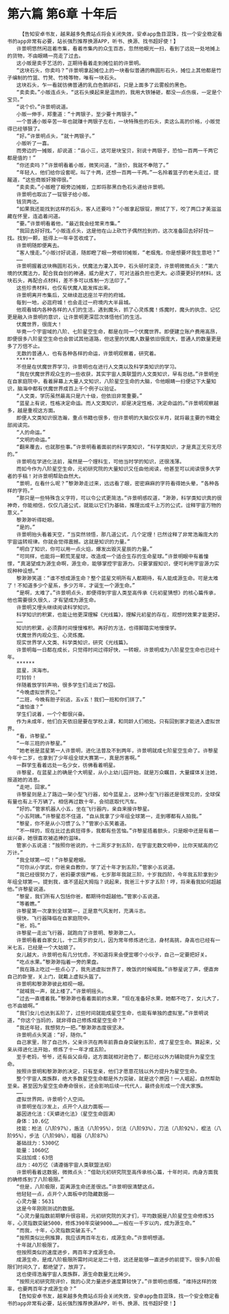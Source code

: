 # 第六篇 第6章 十年后
        【告知安卓书友，越来越多免费站点将会关闭失效，安卓app鱼目混珠，找一个安全稳定看书的app非常有必要，站长强烈推荐换源APP，听书、换源、找书超好使！】
       许景明悠然闲逛着市集，看着市集内的众生百态，忽然他眼光一扫，看到了远处一处地摊上的货物，不由眼睛一亮走了过去。
       这小贩是卖手艺活的，正期待看着走到摊位前的许景明。
       “这块石头，你卖吗？”许景明拿起摊位上的一块看似普通的椭圆形石头，摊位上其他都是竹子编制的竹篮、竹凳、竹椅等物，唯有一块石头。
       这块石头，乍一看就彷佛普通的乳白色鹅卵石，只是上面多了云雾般的黑色。
       “卖卖卖。”小贩连点头，“这石头摸起来是温热的，我用大铁锤砸，都没一点伤痕，一定是个宝贝。”
       “说个价。”许景明说道。
       小贩一伸手，郑重道：“十两银子，至少要十两银子。”
       一个普通小贩辛苦一年也就赚十两银子左右，一块特殊些的石头，卖这么高的价格，小贩觉得已经够狠了。
       “好。”许景明点头，“就十两银子。”
       小贩听了一喜。
       而旁边的一摊贩，却说道：“岳小三，这可是块宝贝，别说十两银子，恐怕一百两一千两它都是值的！”
       “你还卖吗？”许景明看着小贩，微笑问道，“涨价，我就不奉陪了。”
       “年轻人，他们给你设套呢。叫了十两，还想一百两一千两。”一名拎着篮子的老头走过，提醒道，“这些商贩奸猾得很。”
       “卖卖卖。”小贩瞪了眼旁边摊贩，立即将那黑白色石头递给许景明。
       许景明也取出了一锭银子给小贩。
       钱货两讫。
       “如果我还能找到这样的石头，客人还要吗？”小贩拿起银锭，擦拭了下，咬了两口才美滋滋藏在怀里，连追着问道。
       “要。”许景明看着他，“最近我会经常来市集。”
       “我回去好好找。”小贩连点头，这是他在山上砍竹子偶然捡到的，这次准备回去好好找一找。找到一颗，抵得上一年辛苦收成了。
       许景明随即便离去。
       “客人慢走。”小贩讨好说道，随即瞪了眼一旁相邻摊贩，“老烟鬼，你是想要坏我生意吧？”
       ……
       许景明握着这块椭圆形石头，伏魔法力灌入其中，石头顿时滚烫，许景明微微点头：“第六境的伏魔法力，配合我自创的神通，威力是大了，可对法器负担也更大。必须要更好的材料。这块石头，再配合点材料，差不多可以炼制一方法印了。”
       这些珍贵材料，也仅有伏魔人能发挥出来。
       许景明离开市集后，又继续逛这座兰平府的府城。
       每到一地，必逛府城！也会走过一府境内大半县城。
       他观看城内各种各样的人们的生活，遇到魔头，抓了心灵炼魔！炼魔时，魔头的执念、记忆更是融入许景明的意识，让许景明更深层次体悟他们的生活。
       伏魔世界，很庞大！
       毕竟一个宇宙域的八阶、七阶星空生命，都是在同一个伏魔世界。即便建立账户费用高昂，即便很多八阶星空生命也会尝试其他道路，但这里的伏魔人数量依旧很庞大，普通人的数量更是多了万倍不止。
       无数的普通人，也有各种各样的命运，许景明观察着，研究着。
       ******
       不但是在伏魔世界学习，许景明也在进行人文类以及科学类知识的学习。
       “我在伏魔世界观众生的一些收获，其实宇宙人类联盟的人文类知识，早有总结。”许景明坐在自家庭院中，看着屏幕上大量人文知识，八阶星空生命的大脑，令他眼睛一扫便记下大量知识，脑海中都有伏魔世界成百上千个例子以验证。
       “人文类，学历虽然最高只是六十级，但依旧非常重要。”
       “蓝星上有说，性格决定命运。而人文类知识，却是决定性格，决定命运的。”许景明观察越多，越是重视这方面。
       即便人文类知识很浩瀚，重点书籍也很多，但许景明的大脑仅仅半月，就将最主要的书籍全部阅读完。
       “人的命运。”
       “文明的命运。”
       “翻来覆去，也就那些事。”许景明看着面前的科学类知识，“科学类知识，才是真正无穷无尽的。”
       许景明在学进化法前，虽然是一个理科生，可他当时学的知识，还很浅薄。
       而如今作为八阶星空生命，元初研究院的大量知识又任由他阅读，他甚至可以阅读很多大学者的手稿！对许景明帮助自然大。
       “景明，在看什么呢？”黎渺渺走过来，远远看了眼，密密麻麻的字符看得她头晕，“各种各样的字符。”
       “那只是一些特殊含义字符，可以令公式更简洁。”许景明感叹道，“渺渺，科学类知识真的很神奇，你能相信，仅仅几道公式，就能以它们为基础，推理出成千上万的公式，诠释宇宙万物的意义。”
       黎渺渺听得眨眼。
       “是的。”
       许景明抬头看着天空，“当突然领悟，那几道公式，几个定理！已然诠释了非常浩瀚庞大的宇宙运转规律。你就会觉得震撼。这就是知识的力量。”
       “明白了知识，你可以用一点火焰，爆发出毁灭星辰的力量。”
       “可同样，也能将一颗荒芜星球，改造成一个适合生存的生命星球。”许景明眼中有着憧憬，“真渴望成为源生命啊，源生命，能够掌控宇宙源力。只要掌握知识，便可利用宇宙源力实现种种设想。”
       黎渺渺笑道：“谁不想成源生命？整个蓝星文明所有人都期待，有人能成源生命。可是太难了！不知道多少个星系，多少万年，才诞生一个源生命。”
       “是啊，太难了。”许景明点头，即便得到宇宙人类至高传承《元初星猜想》的核心篇传承，他也需要很久很久，才有望成为源生命。
       许景明又埋头继续阅读科学知识。
       科学知识的积累，也能让他更深理解《光线篇》，理解元初星的存在，观想时效果才能更好。
       ……
       知识的积累，必须靠时间慢慢堆积。再好的方法，也得脚踏实地慢慢学。
       伏魔世界内观众生、心灵炼魔。
       现实世界学人文类、科学类知识，研究《光线篇》。
       许景明每一日都在成长，只觉得时间过得好快，一转眼，许景明成为八阶星空生命也已经十年。
       ******
       蓝星，滨海市。
       叮铃铃！
       伴随着放学铃声响，很多学生们走出了校园。
       “今晚虚拟世界见。”
       “二班，今晚有胆子别逃，五v五！我们一班和你们拼了。”
       “谁怕谁？”
       学生们说着，一个个都很兴奋。
       作为未成年，他们白天依旧是要在学校上课，和同龄人们相处。只有回到家才能进入虚拟世界。
       “看，许黎星。”
       “一年三班的许黎星。”
       “她老爸是蓝星第一人许景明，进化法普及不到两年，许景明就成七阶星空生命了。许黎星今年十二岁，也拿到了少年组全球大赛第一，真是厉害啊。”
       一群学生看着远处一名少女，彷佛看着明星。
       许黎星，在蓝星上的确是个大明星，从小上幼儿园开始，就是万众瞩目，大量媒体关注她，报道她的消息。
       “走吧，回家。”
       许黎星则是上了路边一架小型飞行器，如今蓝星上，这种小型飞行器还是很常见的，全球保有量也有上千万辆了。相信再过数十年，会彻底取代汽车。
       “好的。”管家机器人小五，坐在飞行器内，亲自来接许黎星。
       “小五阿姨。”许黎星忍不住道，“自从我拿了少年组全球第一，走到哪都有人拍我。”
       “黎星，你不是从小习惯了么？”管家小五笑着道。
       “不一样的，现在比过去疯狂得多，我都有些苦恼。”许黎星捂着额头，只是眼中还是有着一丝兴奋，她很喜欢被追捧的滋味。
       管家小五说道：“按照你爸说的，十二周岁才到五阶，在宇宙无数文明中，比你天赋高的亿万计。”
       “我全球第一哎！”许黎星瞪眼。
       “可你从小学武，你爸亲自教你，学了近十年才到五阶。”管家小五说道。
       “我已经很努力了，爸妈要求很严格，七岁那年我就三阶，十岁我四阶，今年我五阶拿到少年组全球第一。提到我，谁不竖起大拇指？说起来，我爸三十岁才五阶！哼，将来看我如何超越他。”许黎星说道。
       “黎星，我们所有人包括你爸，都期待你超越他。”管家小五说道。
       “等着瞧。”
       许黎星第一次拿到全球第一，正是意气风发时，充满斗志。
       很快，飞行器降临在自家庭院中。
       “爸，妈。”
       许黎星一走出飞行器，就跑向了许景明、黎渺渺二人。
       许景明看着自家女儿，十二周岁的女儿，因为常年修炼进化法，身材高挑，身高也已经有一米七五，已经是一个大姑娘了。
       女儿越大，许景明也有几分忧虑，不知道将来会便宜哪个小伙子，自己一定要把好关。
       “吃点水果。”黎渺渺指着一旁的果盘。
       “我在路上吃过一些点心了，我先进虚拟世界了，晚饭的时候喊我。”许黎星说了声，便直奔自己的卧室，关上门，就戴上虚拟头盔了。
       许景明和黎渺渺彼此相视一眼。
       “就喊我一声，就上楼了。”许景明摇头。
       “过去一直缠着我。”黎渺渺也看着面前的水果，“现在准备好水果，她都不吃了，女儿大了，也不由娘啊。”
       “我们女儿也达到五阶了，过些时间就能成星空生命，也能有单独的虚拟室。”许景明说道，“你这个当妈的，就非得自己修炼成星空生命？”
       “我还年轻，我想努力一把。”黎渺渺态度很坚决。
       许景明点头笑道：“好，随你。”
       自己家里，除了自己外，父亲许洪在两年前靠自身突破到五阶，成了星空生命。算起来，父亲从得进化法开始，修炼了十一年才成五阶。
       至于老妈，爷爷，还有岳父岳母，这方面就相对逊色了，都已经以外力辅助提升为星空生命。
       按照许景明和黎渺渺的决定，只有至亲，他们才愿意花钱以外力提升为星空生命。
       整个宇宙人类族群，绝大多数星空生命都是外力突破，就是这个原因！一人崛起，自然帮助至亲。甚至因为星空生命寿命很长，还会影响后续一代代人，最终会形成一个庞大家族。
       ……
       虚拟世界网，许景明个人空间。
       许景明坐在沙发上，点开个人战力面板——
       基因进化法：《天蟒进化法》（星空生命圆满）
       身体：10.6亿
       技能：枪法（八阶97%），盾法（八阶95%），剑法（八阶93%），刀法（八阶92%），棍法（八阶95%），步法（八阶98%），暗器（八阶87%）
       基础战力：5300亿
       能量：1060亿
       实战加成：63倍
       战力：40万亿（请遵循宇宙人类联盟法规）
       许景明看着这数据，微微点头：“借助元初研究院至高传承核心篇，十年时间，肉身方面我的确修炼到了八阶极限。”
       “但是，八阶极限，距离源生命还差很远。”许景明很清楚这点。
       他轻轻一点，点开个人面板中的隐藏数据——
       心灵力量：5631
       这是今年刚刚测试的数据。
       “心灵力量指数前期攀升很容易，元初研究院的天才们，平均数据是八阶星空生命修炼35年，心灵指数突破5000，修炼390年突破9000……一般在一千岁以内，成为源生命。”
       “而我，十年，心灵指数突破五千。”
       “按照类似比例推算，我应该两百年左右，成源生命。”许景明想道。
       十年就八阶极限了。
       但按照类似的速度进步，两百年才成源生命。
       成源生命，是成八阶极限所需时间足足二十倍，这还是能够一直进步的前提下。很多八阶极限们时间久了，都绝望了，放弃了。
       这也使得浩瀚宇宙人类族群，源生命数量无比稀少。
       “按照元初研究院评价，我的心灵力量进步速度算较快了。”许景明也感慨，“维持这样的效率，也要两百年才成源生命？”
       【告知安卓书友，越来越多免费站点将会关闭失效，安卓app鱼目混珠，找一个安全稳定看书的app非常有必要，站长强烈推荐换源APP，听书、换源、找书超好使！】